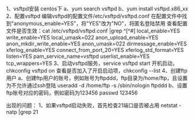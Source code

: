 1、vsftpd安装
  centos下
    a、yum search vsftpd
    b、yum install vsftpd.x86_xx
2、配置vsftpd
  编辑vsftpd的配置文件/etc/vsftpd/vsftpd.conf
  在配置文件中找到"anonymous_enable=YES"，将"YES"改为"NO"，将匿名登陆禁用
  查看配置文件是否生效：cat /etc/vsftpd/vsftpd.conf |grep ^[^#]
  local_enable=YES
  write_enable=YES
  local_umask=022
  anon_upload_enable=YES
  anon_mkdir_write_enable=YES
  anon_umask=022
  dirmessage_enable=YES
  xferlog_enable=YES
  connect_from_port_20=YES
  xferlog_std_format=YES
  listen=YES
  pam_service_name=vsftpd
  userlist_enable=YES
  tcp_wrappers=YES
3、启动vsftpd服务，service vsftpd start
  开机启动，chkconfig vsftpd on
  查看是否加入了开启启动项，chkconfig --list
4、创建ftp用户
  a、创建ftp用户的账号，例如账号为ftpddd，ftp目录为/home/ftp，且设置为不允许通过ssh登陆
    useradd -d /home/ftp -s /sbin/nologin ftpddd
  b、设置ftp账号对应的密码，例如密码为123456
    passwd 123456
  
出现的问题：
1、如果vsftpd启动失败，首先检查21端口是否被占用 netstat -natp |grep 21
